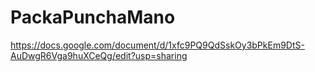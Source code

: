 # PackaPunchaMano
https://docs.google.com/document/d/1xfc9PQ9QdSskOy3bPkEm9DtS-AuDwgR6Vga9huXCeQg/edit?usp=sharing
